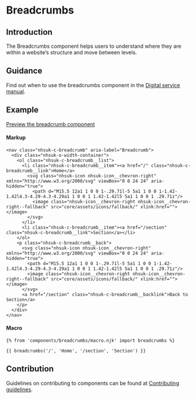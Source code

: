 # Breadcrumbs

## Introduction

The Breadcrumbs component helps users to understand where they are within a website’s structure and move between levels.

## Guidance

Find out when to use the breadcrumbs component in the [Digital service manual]().

## Example

[Preview the breadcrumb component]()

#### Markup

    <nav class="nhsuk-c-breadcrumb" aria-label="Breadcrumb">
      <div class="nhsuk-o-width-container">
        <ol class="nhsuk-c-breadcrumb__list">
          <li class="nhsuk-c-breadcrumb__item"><a href="/" class="nhsuk-c-breadcrumb__link">Home</a> 
            <svg class="nhsuk-icon nhsuk-icon__chevron-right" xmlns="http://www.w3.org/2000/svg" viewBox="0 0 24 24" aria-hidden="true">
              <path d="M15.5 12a1 1 0 0 1-.29.71l-5 5a1 1 0 0 1-1.42-1.42l4.3-4.29-4.3-4.29a1 1 0 0 1 1.42-1.42l5 5a1 1 0 0 1 .29.71z"/>
              <image class="nhsuk-icon__chevron-right nhsuk-icon__chevron-right--fallback" src="core/assets/icons/fallback/" xlink:href=""></image>
            </svg>
          </li>
          <li class="nhsuk-c-breadcrumb__item"><a href="/section" class="nhsuk-c-breadcrumb__link">Section</a></li>
        </ol>
        <p class="nhsuk-c-breadcrumb__back">
          <svg class="nhsuk-icon nhsuk-icon__chevron-right" xmlns="http://www.w3.org/2000/svg" viewBox="0 0 24 24" aria-hidden="true">
            <path d="M15.5 12a1 1 0 0 1-.29.71l-5 5a1 1 0 0 1-1.42-1.42l4.3-4.29-4.3-4.29a1 1 0 0 1 1.42-1.42l5 5a1 1 0 0 1 .29.71z"/>
            <image class="nhsuk-icon__chevron-right nhsuk-icon__chevron-right--fallback" src="core/assets/icons/fallback/" xlink:href=""></image>
          </svg>
          <a href="/section" class="nhsuk-c-breadcrumb__backlink">Back to Section</a>
        </p>
      </div>
    </nav>

#### Macro

    {% from 'components/breadcrumbs/macro.njk' import breadcrumbs %}

    {{ breadcrumbs('/', 'Home', '/section', 'Section') }}

## Contribution

Guidelines on contributing to components can be found at [Contributing guidelines]().
